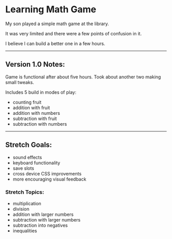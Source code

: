 # Learning Math Game

My son played a simple math game at the library.

It was very limited and there were a few points of confusion in it.

I believe I can build a better one in a few hours.

---

## Version 1.0 Notes:

Game is functional after about five hours. Took about another two making small tweaks.

Includes 5 build in modes of play:

- counting fruit
- addition with fruit
- addition with numbers
- subtraction with fruit
- subtraction with numbers

---

## Stretch Goals:
- sound effects
- keyboard functionality
- save slots
- cross device CSS improvements
- more encouraging visual feedback

### Stretch Topics:
- multiplication
- division
- addition with larger numbers
- subtraction with larger numbers
- subtraction into negatives
- inequalities